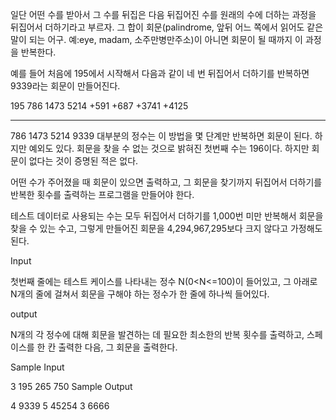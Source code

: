 일단 어떤 수를 받아서 그 수를 뒤집은 다음 뒤집어진 수를 원래의 수에 더하는 과정을 뒤집어서 더하기라고 부르자. 그 합이 회문(palindrome, 앞뒤 어느 쪽에서 읽어도 같은 말이 되는 어구. 예:eye, madam, 소주만병만주소)이 아니면 회문이 될 때까지 이 과정을 반복한다.

예를 들어 처음에 195에서 시작해서 다음과 같이 네 번 뒤집어서 더하기를 반복하면 9339라는 회문이 만들어진다.

 195      786       1473      5214
+591     +687      +3741     +4125
----     -----     -----     -----
 786     1473       5214      9339
대부분의 정수는 이 방법을 몇 단계만 반복하면 회문이 된다. 하지만 예외도 있다. 회문을 찾을 수 없는 것으로 밝혀진 첫번째 수는 196이다. 하지만 회문이 없다는 것이 증명된 적은 없다.

어떤 수가 주어졌을 때 회문이 있으면 출력하고, 그 회문을 찾기까지 뒤집어서 더하기를 반복한 횟수를 출력하는 프로그램을 만들어야 한다.

테스트 데이터로 사용되는 수는 모두 뒤집어서 더하기를 1,000번 미만 반복해서 회문을 찾을 수 있는 수고, 그렇게 만들어진 회문을 4,294,967,295보다 크지 않다고 가정해도 된다.

Input

첫번째 줄에는 테스트 케이스를 나타내는 정수 N(0<N<=100)이 들어있고, 그 아래로 N개의 줄에 걸쳐서 회문을 구해야 하는 정수가 한 줄에 하나씩 들어있다.

output

N개의 각 정수에 대해 회문을 발견하는 데 필요한 최소한의 반복 횟수를 출력하고, 스페이스를 한 칸 출력한 다음, 그 회문을 출력한다.

Sample Input

3
195
265
750
Sample Output

4 9339
5 45254
3 6666
